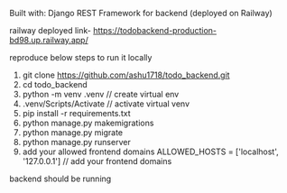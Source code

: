 Built with:
Django REST Framework for backend (deployed on Railway)

railway deployed link- https://todobackend-production-bd98.up.railway.app/

reproduce below steps to run it locally 
1. git clone https://github.com/ashu1718/todo_backend.git
2. cd todo_backend
3. python -m venv .venv  // create virtual env
4. .venv/Scripts/Activate  // activate virtual venv
5. pip install -r requirements.txt
6. python manage.py makemigrations
7. python manage.py migrate
8. python manage.py runserver
9. add your allowed frontend domains
      ALLOWED_HOSTS = ['localhost', '127.0.0.1']   // add your frontend domains

backend should be running
      
